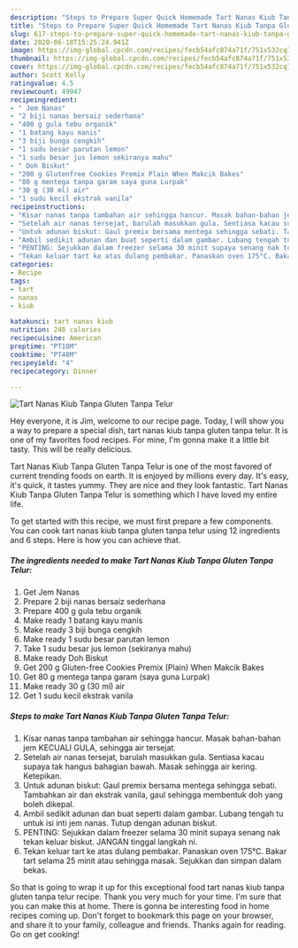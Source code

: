 ```yaml
---
description: "Steps to Prepare Super Quick Homemade Tart Nanas Kiub Tanpa Gluten Tanpa Telur"
title: "Steps to Prepare Super Quick Homemade Tart Nanas Kiub Tanpa Gluten Tanpa Telur"
slug: 617-steps-to-prepare-super-quick-homemade-tart-nanas-kiub-tanpa-gluten-tanpa-telur
date: 2020-06-18T15:25:24.941Z
image: https://img-global.cpcdn.com/recipes/fecb54afc874a71f/751x532cq70/tart-nanas-kiub-tanpa-gluten-tanpa-telur-resipi-foto-utama.jpg
thumbnail: https://img-global.cpcdn.com/recipes/fecb54afc874a71f/751x532cq70/tart-nanas-kiub-tanpa-gluten-tanpa-telur-resipi-foto-utama.jpg
cover: https://img-global.cpcdn.com/recipes/fecb54afc874a71f/751x532cq70/tart-nanas-kiub-tanpa-gluten-tanpa-telur-resipi-foto-utama.jpg
author: Scott Kelly
ratingvalue: 4.5
reviewcount: 49947
recipeingredient:
- " Jem Nanas"
- "2 biji nanas bersaiz sederhana"
- "400 g gula tebu organik"
- "1 batang kayu manis"
- "3 biji bunga cengkih"
- "1 sudu besar parutan lemon"
- "1 sudu besar jus lemon sekiranya mahu"
- " Doh Biskut"
- "200 g Glutenfree Cookies Premix Plain When Makcik Bakes"
- "80 g mentega tanpa garam saya guna Lurpak"
- "30 g (30 ml) air"
- "1 sudu kecil ekstrak vanila"
recipeinstructions:
- "Kisar nanas tanpa tambahan air sehingga hancur. Masak bahan-bahan jem KECUALI GULA, sehingga air tersejat."
- "Setelah air nanas tersejat, barulah masukkan gula. Sentiasa kacau supaya tak hangus bahagian bawah. Masak sehingga air kering. Ketepikan."
- "Untuk adunan biskut: Gaul premix bersama mentega sehingga sebati. Tambahkan air dan ekstrak vanila, gaul sehingga membentuk doh yang boleh dikepal."
- "Ambil sedikit adunan dan buat seperti dalam gambar. Lubang tengah tu untuk isi inti jem nanas. Tutup dengan adunan biskut."
- "PENTING: Sejukkan dalam freezer selama 30 minit supaya senang nak tekan keluar biskut. JANGAN tinggal langkah ni."
- "Tekan keluar tart ke atas dulang pembakar. Panaskan oven 175°C. Bakar tart selama 25 minit atau sehingga masak. Sejukkan dan simpan dalam bekas."
categories:
- Recipe
tags:
- tart
- nanas
- kiub

katakunci: tart nanas kiub 
nutrition: 248 calories
recipecuisine: American
preptime: "PT18M"
cooktime: "PT48M"
recipeyield: "4"
recipecategory: Dinner

---
```



![Tart Nanas Kiub Tanpa Gluten Tanpa Telur](https://img-global.cpcdn.com/recipes/fecb54afc874a71f/751x532cq70/tart-nanas-kiub-tanpa-gluten-tanpa-telur-resipi-foto-utama.jpg)

Hey everyone, it is Jim, welcome to our recipe page. Today, I will show you a way to prepare a special dish, tart nanas kiub tanpa gluten tanpa telur. It is one of my favorites food recipes. For mine, I'm gonna make it a little bit tasty. This will be really delicious.

Tart Nanas Kiub Tanpa Gluten Tanpa Telur is one of the most favored of current trending foods on earth. It is enjoyed by millions every day. It's easy, it's quick, it tastes yummy. They are nice and they look fantastic. Tart Nanas Kiub Tanpa Gluten Tanpa Telur is something which I have loved my entire life.




To get started with this recipe, we must first prepare a few components. You can cook tart nanas kiub tanpa gluten tanpa telur using 12 ingredients and 6 steps. Here is how you can achieve that.

<!--inarticleads1-->

##### The ingredients needed to make Tart Nanas Kiub Tanpa Gluten Tanpa Telur:

1. Get  Jem Nanas
1. Prepare 2 biji nanas bersaiz sederhana
1. Prepare 400 g gula tebu organik
1. Make ready 1 batang kayu manis
1. Make ready 3 biji bunga cengkih
1. Make ready 1 sudu besar parutan lemon
1. Take 1 sudu besar jus lemon (sekiranya mahu)
1. Make ready  Doh Biskut
1. Get 200 g Gluten-free Cookies Premix (Plain) When Makcik Bakes
1. Get 80 g mentega tanpa garam (saya guna Lurpak)
1. Make ready 30 g (30 ml) air
1. Get 1 sudu kecil ekstrak vanila




<!--inarticleads2-->

##### Steps to make Tart Nanas Kiub Tanpa Gluten Tanpa Telur:

1. Kisar nanas tanpa tambahan air sehingga hancur. Masak bahan-bahan jem KECUALI GULA, sehingga air tersejat.
1. Setelah air nanas tersejat, barulah masukkan gula. Sentiasa kacau supaya tak hangus bahagian bawah. Masak sehingga air kering. Ketepikan.
1. Untuk adunan biskut: Gaul premix bersama mentega sehingga sebati. Tambahkan air dan ekstrak vanila, gaul sehingga membentuk doh yang boleh dikepal.
1. Ambil sedikit adunan dan buat seperti dalam gambar. Lubang tengah tu untuk isi inti jem nanas. Tutup dengan adunan biskut.
1. PENTING: Sejukkan dalam freezer selama 30 minit supaya senang nak tekan keluar biskut. JANGAN tinggal langkah ni.
1. Tekan keluar tart ke atas dulang pembakar. Panaskan oven 175°C. Bakar tart selama 25 minit atau sehingga masak. Sejukkan dan simpan dalam bekas.




So that is going to wrap it up for this exceptional food tart nanas kiub tanpa gluten tanpa telur recipe. Thank you very much for your time. I'm sure that you can make this at home. There is gonna be interesting food in home recipes coming up. Don't forget to bookmark this page on your browser, and share it to your family, colleague and friends. Thanks again for reading. Go on get cooking!
